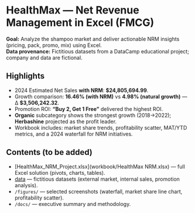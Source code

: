 # HealthMax — Net Revenue Management in Excel (FMCG)

**Goal:** Analyze the shampoo market and deliver actionable NRM insights (pricing, pack, promo, mix) using Excel.  
**Data provenance:** Fictitious datasets from a DataCamp educational project; company and data are fictional.

## Highlights
- 2024 Estimated Net Sales **with NRM**: **$24,805,694.99**.  
- Growth comparison: **16.46% (with NRM)** vs **4.98% (natural growth)** — Δ **$3,506,242.32**.  
- Promotion ROI: **“Buy 2, Get 1 Free”** delivered the highest ROI.  
- **Organic** subcategory shows the strongest growth (2018→2022); **Herbashine** projected as the profit leader.  
- Workbook includes: market share trends, profitability scatter, MAT/YTD metrics, and a 2024 waterfall for NRM initiatives.

## Contents (to be added)
- [HealthMax_NRM_Project.xlsx](workbook/HealthMax NRM.xlsx) — full Excel solution (pivots, charts, tables).  
- [data](data) — fictitious datasets (external market, internal sales, promotion analysis).  
- `/figures/` — selected screenshots (waterfall, market share line chart, profitability scatter).  
- `/docs/` — executive summary and methodology.
